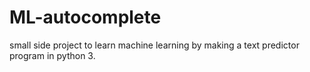 # ML-autocomplete
small side project to learn machine learning by making a text predictor program in python 3. 

